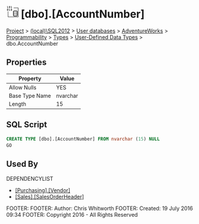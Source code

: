 
# ![User-Defined Data Types](../../../../../../Images/UserDefinedDataType32.png) [dbo].[AccountNumber]

[Project](../../../../../../index.md) > [(local)\\SQL2012](../../../../../index.md) > [User databases](../../../../index.md) > [AdventureWorks](../../../index.md) > [Programmability](../../index.md) > [Types](../index.md) > [User-Defined Data Types](User-Defined_Data_Types_.md) > dbo.AccountNumber

## <a name="#properties"></a>Properties

| Property | Value |
|---|---|
| Allow Nulls | YES |
| Base Type Name | nvarchar |
| Length | 15 |


## <a name="#sqlscript"></a>SQL Script
```sql
CREATE TYPE [dbo].[AccountNumber] FROM nvarchar (15) NULL
GO

```

## <a name="#usedby"></a>Used By
DEPENDENCYLIST
* [[Purchasing].[Vendor]](../../../Tables/Vendor.md)
* [[Sales].[SalesOrderHeader]](../../../Tables/SalesOrderHeader.md)

FOOTER: FOOTER: Author:  Chris Whitworth
FOOTER: Created: 19 July 2016 09:34
FOOTER: Copyright 2016 - All Rights Reserved

